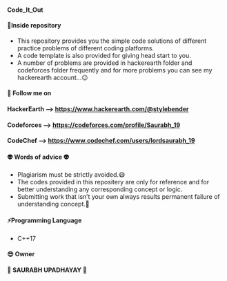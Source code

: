 #### Code_It_Out

#### :memo:**Inside repository**
- This repository provides you the simple code solutions of different practice problems of different coding platforms.
- A code template is also provided for giving head start to you.
- A number of problems are provided in hackerearth folder and codeforces folder frequently and for more problems you can see my           hackerearth account...:wink:



 #### :raised_hands:	 Follow me on
 
 ####                            **HackerEarth** --> https://www.hackerearth.com/@stylebender
 ####                            **Codeforces** --> https://codeforces.com/profile/Saurabh_19
 ####                            **CodeChef** --> https://www.codechef.com/users/lordsaurabh_19



#### :alien: **Words of advice** :alien:
- Plagiarism must be strictly avoided.:mask:
- The codes provided in this repositery are only for reference and for better understanding any corresponding concept or logic.
- Submitting work that isn’t your own always results permanent failure of understanding concept.:imp:



#### :zap:**Programming Language**
- C++17



####                    :sunglasses:  Owner
####                      :name_badge: **SAURABH UPADHAYAY** :name_badge:
